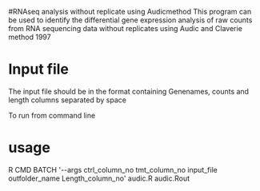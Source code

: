 #RNAseq analysis without replicate using Audicmethod
This program can be used to identify the differential gene expression analysis of raw counts from RNA sequencing data without replicates using Audic and Claverie method 1997

# Input file
The input file should be in the format containing Genenames, counts and length columns separated by <TAB> space

To run from command line 
# usage 
R CMD BATCH  '--args ctrl_column_no tmt_column_no input_file outfolder_name Length_column_no' audic.R audic.Rout
